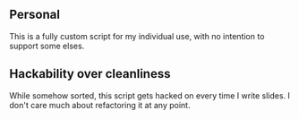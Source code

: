 ## Personal

This is a fully custom script for my individual use, with no intention to support some elses.

## Hackability over cleanliness

While somehow sorted, this script gets hacked on every time I write slides. I don't care much about refactoring it at any point.
